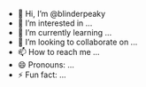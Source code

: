 - 👋 Hi, I’m @blinderpeaky
- 👀 I’m interested in ...
- 🌱 I’m currently learning ...
- 💞️ I’m looking to collaborate on ...
- 📫 How to reach me ...
- 😄 Pronouns: ...
- ⚡ Fun fact: ...

<!---
blinderpeaky/blinderpeaky is a ✨ special ✨ repository because its `README.md` (this file) appears on your GitHub profile.
You can click the Preview link to take a look at your changes.
--->
